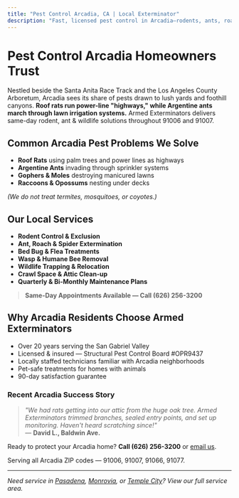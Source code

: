 ```yaml
---
title: "Pest Control Arcadia, CA | Local Exterminator"
description: "Fast, licensed pest control in Arcadia—rodents, ants, roaches, spiders & wildlife. Family-owned service. Call (626) 256-3200."
---
```


# Pest Control Arcadia Homeowners Trust

Nestled beside the Santa Anita Race Track and the Los Angeles County Arboretum, Arcadia sees its share of pests drawn to lush yards and foothill canyons. **Roof rats run power-line "highways," while Argentine ants march through lawn irrigation systems.** Armed Exterminators delivers same-day rodent, ant & wildlife solutions throughout 91006 and 91007.

## Common Arcadia Pest Problems We Solve

- **Roof Rats** using palm trees and power lines as highways
- **Argentine Ants** invading through sprinkler systems
- **Gophers & Moles** destroying manicured lawns
- **Raccoons & Opossums** nesting under decks

*(We do not treat termites, mosquitoes, or coyotes.)*

## Our Local Services

* **Rodent Control & Exclusion**  
* **Ant, Roach & Spider Extermination**  
* **Bed Bug & Flea Treatments**  
* **Wasp & Humane Bee Removal**  
* **Wildlife Trapping & Relocation**  
* **Crawl Space & Attic Clean-up**  
* **Quarterly & Bi-Monthly Maintenance Plans**

> **Same-Day Appointments Available — Call (626) 256-3200**

## Why Arcadia Residents Choose Armed Exterminators

* Over 20 years serving the San Gabriel Valley  
* Licensed & insured — Structural Pest Control Board #OPR9437  
* Locally staffed technicians familiar with Arcadia neighborhoods  
* Pet-safe treatments for homes with animals  
* 90-day satisfaction guarantee

### Recent Arcadia Success Story

> *"We had rats getting into our attic from the huge oak tree. Armed Exterminators trimmed branches, sealed entry points, and set up monitoring. Haven't heard scratching since!"*  
> — **David L., Baldwin Ave.**

Ready to protect your Arcadia home? **Call (626) 256-3200** or [email us](mailto:armedex@sbcglobal.net).  

Serving all Arcadia ZIP codes — 91006, 91007, 91066, 91077.

---

*Need service in [Pasadena](/locations/pasadena/), [Monrovia](/locations/monrovia/), or [Temple City](/locations/temple-city/)? View our full service area.*